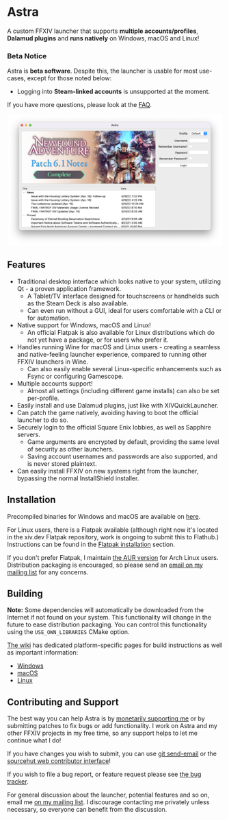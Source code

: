 # Astra

A custom FFXIV launcher that supports **multiple accounts/profiles**, **Dalamud plugins** and **runs natively** on
Windows, macOS and Linux!

### Beta Notice
Astra is **beta software**. Despite this, the launcher is usable for most use-cases, except for those noted below:

* Logging into **Steam-linked accounts** is unsupported at the moment.

If you have more questions, please look at the [FAQ](https://xiv.zone/astra/faq).

![Main Screenshot](misc/screenshot.png)

## Features
* Traditional desktop interface which looks native to your system, utilizing Qt - a proven application framework.
  * A Tablet/TV interface designed for touchscreens or handhelds such as the Steam Deck is also available.
  * Can even run without a GUI, ideal for users comfortable with a CLI or for automation.
* Native support for Windows, macOS and Linux!
  * An official Flatpak is also available for Linux distributions which do not yet have a package, or for users who prefer it.
* Handles running Wine for macOS and Linux users - creating a seamless and native-feeling launcher experience, compared to running other FFXIV launchers in Wine.
  * Can also easily enable several Linux-specific enhancements such as Fsync or configuring Gamescope.
* Multiple accounts support!
  * Almost all settings (including different game installs) can also be set per-profile.
* Easily install and use Dalamud plugins, just like with XIVQuickLauncher. 
* Can patch the game natively, avoiding having to boot the official launcher to do so.
* Securely login to the official Square Enix lobbies, as well as Sapphire servers.
  * Game arguments are encrypted by default, providing the same level of security as other launchers.
  * Saving account usernames and passwords are also supported, and is never stored plaintext.
* Can easily install FFXIV on new systems right from the launcher, bypassing the normal InstallShield installer.

## Installation
Precompiled binaries for Windows and macOS are available on [here](https://xiv.zone/astra/install).

For Linux users, there is a Flatpak available (although right now it's located in the xiv.dev Flatpak repository, work is ongoing to submit this to Flathub.)
Instructions can be found in the [Flatpak installation](https://xiv.zone/astra/install/#linux) section.

If you don't prefer Flatpak, I maintain [the AUR version](https://aur.archlinux.org/packages/astra-launcher) for Arch
Linux users. Distribution packaging is encouraged, so please send an [email on my mailing list](https://lists.sr.ht/~redstrate/public-inbox) for any concerns.

## Building
**Note:** Some dependencies will automatically be downloaded from the Internet if not found  on your system. 
This functionality will change in the future to ease distribution packaging. You can control this functionality using
the `USE_OWN_LIBRARIES` CMake option.

[The wiki](https://man.sr.ht/~redstrate/astra/) has dedicated platform-specific pages for build instructions as well as important information:

* [Windows](https://man.sr.ht/~redstrate/astra/windows-usage.md)
* [macOS](https://man.sr.ht/~redstrate/astra/macos-usage.md)
* [Linux](https://man.sr.ht/~redstrate/astra/linux-usage.md)

## Contributing and Support

The best way you can help Astra is by [monetarily supporting me](https://ko-fi.com/redstrate) or by submitting patches to fix bugs or add functionality.
I work on Astra and my other FFXIV projects in my free time, so any support helps to let me  continue what I do!

If you have changes you wish to submit, you can use [git send-email](https://git-send-email.io/) or the [sourcehut web contributor interface](https://git.sr.ht/~redstrate/astra/send-email)! 

If you wish to file a bug report, or feature request please see [the bug tracker](https://todo.sr.ht/~redstrate/astra).

For general discussion about the launcher, potential features and so on, email me [on my mailing list](https://lists.sr.ht/~redstrate/public-inbox).
I discourage contacting me privately unless necessary, so everyone can benefit from the discussion.